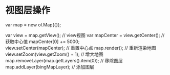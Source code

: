 # 视图层操作

var map = new ol.Map({});

var view = map.getView();   // view视图
var mapCenter = view.getCenter(); // 获取中心值
mapCenter[0] += 5000;  
view.setCenter(mapCenter);  // 重置中心点
map.render();   // 重新渲染地图
view.setZoom(view.getZoom() + 1);  // 增大地图
map.removeLayer(map.getLayers().item(0));  // 移除图层
map.addLayer(bingMapLayer); // 添加图层